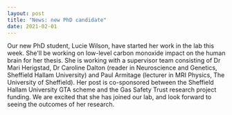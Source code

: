 ```yaml
---
layout: post
title: "News: new PhD candidate"
date: 2021-02-01
---
```

Our new PhD student, Lucie Wilson, have started her work in the lab this week. She'll be working on low-level carbon monoxide impact on the human brain for her thesis. 
She is working with a supervisor team consisting of Dr Mari Herigstad, Dr Caroline Dalton (reader in Neuroscience and Genetics, Sheffield Hallam University) and Paul Armitage (lecturer in MRI Physics, The University of Sheffield). 
Her post is co-sponsored between the Sheffield Hallam University GTA scheme and the Gas Safety Trust research project funding.
We are excited that she has joined our lab, and look forward to seeing the outcomes of her research. 
